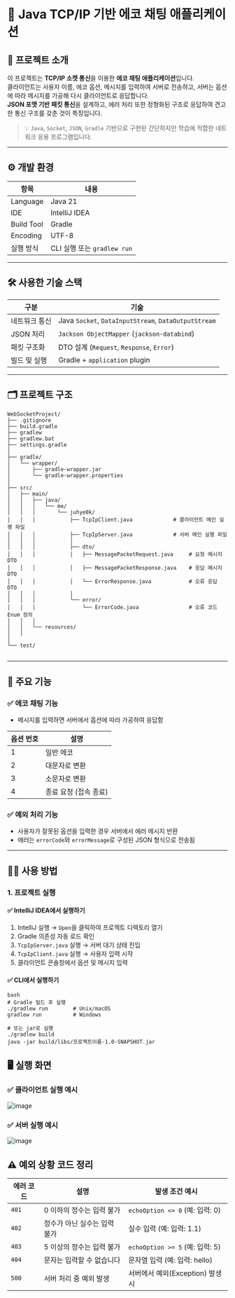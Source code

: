 # 💬 Java TCP/IP 기반 에코 채팅 애플리케이션

## 📖 프로젝트 소개

이 프로젝트는 **TCP/IP 소켓 통신**을 이용한 **에코 채팅 애플리케이션**입니다.  
클라이언트는 사용자 이름, 에코 옵션, 메시지를 입력하여 서버로 전송하고, 서버는 옵션에 따라 메시지를 가공해 다시 클라이언트로 응답합니다.  
**JSON 포맷 기반 패킷 통신**을 설계하고, 에러 처리 또한 정형화된 구조로 응답하여 견고한 통신 구조를 갖춘 것이 특징입니다.

> 💡 `Java`, `Socket`, `JSON`, `Gradle` 기반으로 구현된 간단하지만 학습에 적합한 네트워크 응용 프로그램입니다.

---

## ⚙️ 개발 환경

| 항목 | 내용 |
|------|------|
| Language | Java 21 |
| IDE | IntelliJ IDEA |
| Build Tool | Gradle |
| Encoding | UTF-8 |
| 실행 방식 | CLI 실행 또는 `gradlew run` |

---

## 🛠️ 사용한 기술 스택

| 구분 | 기술 |
|------|------|
| 네트워크 통신 | Java `Socket`, `DataInputStream`, `DataOutputStream` |
| JSON 처리 | `Jackson ObjectMapper` (`jackson-databind`) |
| 패킷 구조화 | DTO 설계 (`Request`, `Response`, `Error`) |
| 빌드 및 실행 | Gradle + `application` plugin |

---
## 🗂 프로젝트 구조
```
WebSocketProject/
├── .gitignore
├── build.gradle
├── gradlew
├── gradlew.bat
├── settings.gradle
│
├── gradle/
│   └── wrapper/
│       ├── gradle-wrapper.jar
│       └── gradle-wrapper.properties
│
├── src/
│   ├── main/
│   │   ├── java/
│   │   │   └── me/
│   │   │       └── juhye0k/
│   │   │           ├── TcpIpClient.java             # 클라이언트 메인 실행 파일
│   │   │           ├── TcpIpServer.java             # 서버 메인 실행 파일
│   │   │           │
│   │   │           ├── dto/
│   │   │           │   ├── MessagePacketRequest.java     # 요청 메시지 DTO
│   │   │           │   ├── MessagePacketResponse.java    # 응답 메시지 DTO
│   │   │           │   └── ErrorResponse.java            # 오류 응답 DTO
│   │   │           │
│   │   │           └── error/
│   │   │               └── ErrorCode.java                # 오류 코드 Enum 정의
│   │   │
│   │   └── resources/
│   │      
│
└── test/
    

```

---

## 🧩 주요 기능

### ✅ 에코 채팅 기능
- 메시지를 입력하면 서버에서 옵션에 따라 가공하여 응답함

| 옵션 번호 | 설명             |
|-----------|------------------|
| 1         | 일반 에코         |
| 2         | 대문자로 변환     |
| 3         | 소문자로 변환     |
| 4         | 종료 요청 (접속 종료) |

### ✅ 예외 처리 기능
- 사용자가 잘못된 옵션을 입력한 경우 서버에서 에러 메시지 반환
- 에러는 `errorCode`와 `errorMessage`로 구성된 JSON 형식으로 전송됨

---

## 🧑‍💻 사용 방법

### 1. 프로젝트 실행

#### ✅ IntelliJ IDEA에서 실행하기

1. IntelliJ 실행 → `Open`을 클릭하여 프로젝트 디렉토리 열기
2. Gradle 의존성 자동 로드 확인
3. `TcpIpServer.java` 실행 → 서버 대기 상태 진입
4. `TcpIpClient.java` 실행 → 사용자 입력 시작
5. 클라이언트 콘솔창에서 옵션 및 메시지 입력

#### ✅ CLI에서 실행하기
```
bash
# Gradle 빌드 후 실행
./gradlew run        # Unix/macOS
gradlew run          # Windows

# 또는 jar로 실행
./gradlew build
java -jar build/libs/프로젝트이름-1.0-SNAPSHOT.jar
```

## 🖥️ 실행 화면

### ✅ 클라이언트 실행 예시
![image](https://github.com/user-attachments/assets/8d5b49b1-7257-4813-96cf-45bf88d83e83)


### ✅ 서버 실행 예시
![image](https://github.com/user-attachments/assets/ad8083e7-4221-480e-ab52-d2c5c8382ac4)


## ⚠️ 예외 상황 코드 정리

| 에러 코드 | 설명                          | 발생 조건 예시                     |
|-----------|-------------------------------|------------------------------------|
| `401`     | 0 이하의 정수는 입력 불가      | `echoOption <= 0` (예: 입력: 0)     |
| `402`     | 정수가 아닌 실수는 입력 불가   | 실수 입력 (예: 입력: 1.1)           |
| `403`     | 5 이상의 정수는 입력 불가      | `echoOption >= 5` (예: 입력: 5)     |
| `404`     | 문자는 입력할 수 없습니다       | 문자열 입력 (예: 입력: hello)       |
| `500`     | 서버 처리 중 예외 발생         | 서버에서 예외(Exception) 발생 시    |


